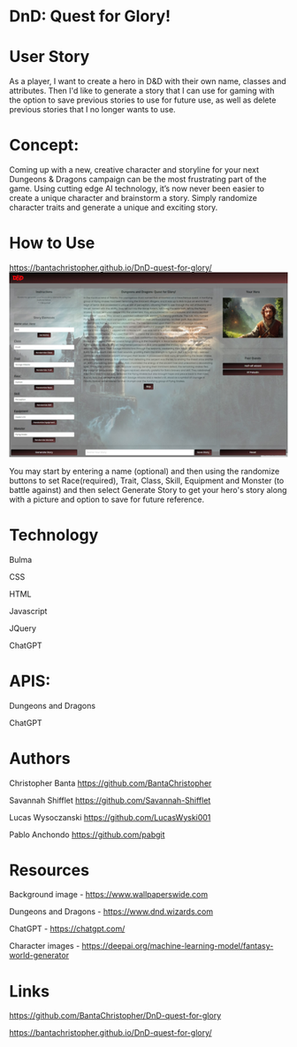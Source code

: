 # DnD: Quest for Glory!

# User Story

As a player, I want to create a hero in D&D with their own name, classes and attributes. Then I'd like to generate a
story that I can use for gaming with the option to save previous stories to use for future use, as well as delete previous stories that I no longer wants to use.

# Concept:
Coming up with a new, creative character and storyline for your next Dungeons & Dragons campaign can be the most frustrating part of the game. Using cutting edge AI technology, it’s now never been easier to create a unique character and brainstorm a story. Simply randomize character traits and generate a unique and exciting story. 

# How to Use

https://bantachristopher.github.io/DnD-quest-for-glory/
![Alt text](image-1.png)

You may start by entering a name (optional) and then using the randomize buttons to set Race(required), Trait, Class, Skill, Equipment and Monster (to battle against) and then select Generate Story to get your hero's story along with a picture and option to save for future reference. 

# Technology
Bulma

CSS

HTML 

Javascript

JQuery

ChatGPT

# APIS:
Dungeons and Dragons

ChatGPT

# Authors
Christopher Banta
https://github.com/BantaChristopher

Savannah Shifflet
https://github.com/Savannah-Shifflet

Lucas Wysoczanski
https://github.com/LucasWyski001

Pablo Anchondo
https://github.com/pabgit

# Resources
Background image - https://www.wallpaperswide.com

Dungeons and Dragons - https://www.dnd.wizards.com

ChatGPT - https://chatgpt.com/

Character images - https://deepai.org/machine-learning-model/fantasy-world-generator

# Links
https://github.com/BantaChristopher/DnD-quest-for-glory

https://bantachristopher.github.io/DnD-quest-for-glory/